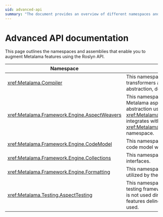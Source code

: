```yaml
---
uid: advanced-api
summary: "The document provides an overview of different namespaces and assemblies for augmenting Metalama features using the Roslyn API."
---
```


# Advanced API documentation

This page outlines the namespaces and assemblies that enable you to augment Metalama features using the Roslyn API.

| Namespace                                             | Description                                                                                                              |
|--------------------------------------------------------|--------------------------------------------------------------------------------------------------------------------------|
| <xref:Metalama.Compiler>                              | This namespace facilitates writing source transformers at the most basic level of abstraction, devoid of aspect concepts. |
| <xref:Metalama.Framework.Engine.AspectWeavers>        | This namespace allows you to implement Metalama aspects at the lowest level of abstraction using the Roslyn APIs. Unlike <xref:Metalama.Compiler>, this namespace integrates with the <xref:Metalama.Framework.Engine.CodeModel> namespace.                                                       |
| <xref:Metalama.Framework.Engine.CodeModel>            | This namespace correlates the Metalama code model with the Roslyn API. |
| <xref:Metalama.Framework.Engine.Collections>          | This namespace contains collection interfaces. |
| <xref:Metalama.Framework.Engine.Formatting>           | This namespace contains the annotations utilized by the Metalama formatting feature. |
| <xref:Metalama.Testing.AspectTesting>                 | This namespace contains the Metalama testing framework. Typically, this namespace is not used directly; instead, the high-level features delineated in <xref:aspect-testing> are used. |



